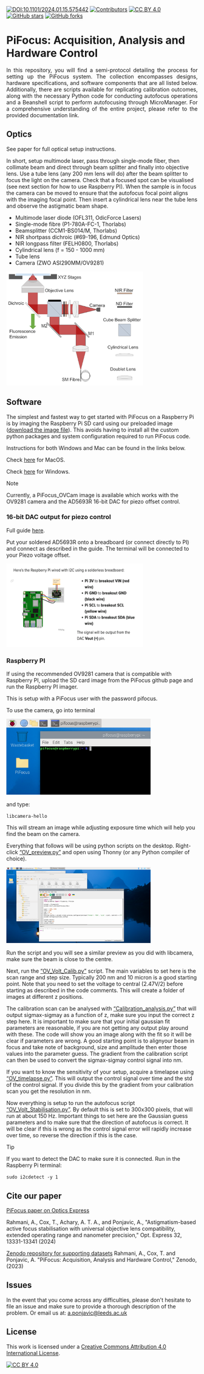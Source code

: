 [![DOI:10.1101/2024.01.15.575442](http://img.shields.io/badge/DOI-10.1364/OE.520845-B31B1B.svg)](<https://doi.org/10.1364/OE.520845>)
[![Contributors](https://img.shields.io/github/contributors-anon/PonjavicLab/PiFocus)](https://github.com/PonjavicLab/PiFocus/graphs/contributors)
[![CC BY 4.0][cc-by-shield]][cc-by]
[![GitHub stars](https://img.shields.io/github/stars/PonjavicLab/PiFocus?style=social)](https://github.com/PonjavicLab/PiFocus/)
[![GitHub forks](https://img.shields.io/github/forks/PonjavicLab/PiFocus?style=social)](https://github.com/PonjavicLab/PiFocus/)

# PiFocus: Acquisition, Analysis and Hardware Control

<p align="justify">
In this repository, you will find a semi-protocol detailing the process for setting up the PiFocus system. The collection encompasses designs, hardware specifications, and software components that are all listed below. Additionally, there are scripts available for replicating calibration outcomes, along with the necessary Python code for conducting autofocus operations and a Beanshell script to perform autofocusing through MicroManager. For a comprehensive understanding of the entire project, please refer to the provided documentation link.
</p>

## Optics
See paper for full optical setup instructions.

In short, setup multimode laser, pass through single-mode fiber, then collimate beam and direct through beam splitter and finally into objective lens. Use a tube lens (any 200 mm lens will do) after the beam splitter to focus the light on the camera. Check that a focused spot can be visualised (see next section for how to use Raspberry PI). When the sample is in focus the camera can be moved to ensure that the autofocus focal point aligns with the imaging focal point. Then insert a cylindrical lens near the tube lens and observe the astigmatic beam shape. 

- Multimode laser diode (OFL311, OdicForce Lasers)
- Single-mode fibre (P1-780A-FC-1, Thorlabs)
- Beamsplitter (CCM1-BS014/M, Thorlabs)
- NIR shortpass dichroic (#69-196, Edmund Optics)
- NIR longpass filter (FELH0800, Thorlabs)
- Cylindrical lens (f = 150 - 1000 mm)
- Tube lens
- Camera (ZWO ASI290MM/OV9281)

<img src="https://github.com/PonjavicLab/PiFocus/blob/main/SI_Figures/S4.png" width="360" height="300">

## Software
The simplest and fastest way to get started with PiFocus on a Raspberry Pi is by imaging the Raspberry Pi SD card using our preloaded image ([download the image file](https://leeds365-my.sharepoint.com/:u:/g/personal/phyapona_leeds_ac_uk/EQdljYulgwNKiqJuBZGs2eQBUzKCu8BG7nbkED_NsvtADg?e=3SPmX8)).
This avoids having to install all the custom python packages and system configuration required to run PiFocus code.

Instructions for both Windows and Mac can be found in the links below.

Check [here](https://medium.com/@reishim0731/transferring-the-raspberry-pi-os-to-a-micro-sd-card-on-the-mac-terminal-b572266bf79b) for MacOS.

Check [here](https://raspberry-projects.com/pi/pi-operating-systems/win32diskimager) for Windows.

> [!NOTE]
> Currently, a PiFocus_OVCam image is available which works with the OV9281 camera and the AD5693R 16-bit DAC for piezo offset control.


### 16-bit DAC output for piezo control

Full guide [here](https://learn.adafruit.com/adafruit-ad5693r-16-bit-dac-breakout-board/circuitpython-and-python).

Put your soldered AD5693R onto a breadboard (or connect directly to PI) and connect as described in the guide. The terminal will be connected to your Piezo voltage offset.

<img src="https://github.com/PonjavicLab/PiFocus/blob/main/SI_Figures/Picture1.png" width="360" height="220">

### Raspberry PI
If using the recommended OV9281 camera that is compatible with Raspberry PI, upload the SD card image from the PiFocus github page and run the Raspberry PI imager. 
 
This is setup with a PiFocus user with the password pifocus. 
 
To use the camera, go into terminal 

<img src="https://github.com/PonjavicLab/PiFocus/blob/main/SI_Figures/Pic2.png" width="380" height="200">

and type:

```
libcamera-hello 
```
This will stream an image while adjusting exposure time which will help you find the beam on the camera. 
 
Everything that follows will be using python scripts on the desktop. 
Right-click [“OV_preview.py”](https://github.com/PonjavicLab/PiFocus/blob/main/PiFocus_OVCam/OV_preview.py) and open using Thonny (or any Python compiler of choice).

<img src="https://github.com/PonjavicLab/PiFocus/blob/main/SI_Figures/Picture3.png" width="380" height="200">

Run the script and you will see a similar preview as you did with libcamera, make sure the beam is close to the centre. 
 
Next, run the [“OV_Volt_Calib.py”](https://github.com/PonjavicLab/PiFocus/blob/main/PiFocus_OVCam/OV_Volt_Calib.py) script. The main variables to set here is the scan range and step size. Typically 200 nm and 10 micron is a good starting point. Note that you need to set the voltage to central (2.47V/2) before starting as described in the code comments. This will create a folder of images at different z positions. 
 
The calibration scan can be analysed with [“Calibration_analysis.py”](https://github.com/PonjavicLab/PiFocus/blob/main/PiFocus_OVCam/Calibration_Analysis.py) that will output sigmax-sigmay as a function of z, make sure you input the correct z step here. It is important to make sure that your initial gaussian fit parameters are reasonable, if you are not getting any output play around with these. The code will show you an image along with the fit so it will be clear if parameters are wrong. A good starting point is to alignyour beam in focus and take note of background, size and amplitude then enter those values into the parameter guess. The gradient from the calibration script can then be used to convert the sigmax-sigmay control signal into nm.
 
If you want to know the sensitivity of your setup, acquire a timelapse using [“OV_timelapse.py”](https://github.com/PonjavicLab/PiFocus/blob/main/PiFocus_OVCam/OV_Timelapse.py). This will output the control signal over time and the std of the control signal. If you divide this by the gradient from your calibration scan you get the resolution in nm. 

Now everything is setup to run the autofocus script [“OV_Volt_Stabilisation.py”](https://github.com/PonjavicLab/PiFocus/blob/main/PiFocus_OVCam/OV_Volt_Stabilisation.py). By default this is set to 300x300 pixels, that will run at about 150 Hz. Important things to set here are the Gaussian guess parameters and to make sure that the direction of autofocus is correct. It will be clear if this is wrong as the control signal error will rapidly increase over time, so reverse the direction if this is the case.  

[comment]: <> (To get the MAX5216 SPI DAC to work with the Raspberry Pi.)
[comment]: <> (```)
[comment]: <> (sudo apt-get install i2c-tools)
[comment]: <> (pip3 install adafruit-blinka)
[comment]: <> (sudo pip3 install adafruit-circuitpython-mcp4725)
[comment]: <> (```)

> [!TIP]
> If you want to detect the DAC to make sure it is connected. Run in the Raspberry Pi terminal:

```
sudo i2cdetect -y 1
```

## Cite our paper
[PiFocus paper on Optics Express](https://opg.optica.org/oe/fulltext.cfm?uri=oe-32-8-13331&id=548369)

Rahmani, A., Cox, T., Achary, A. T. A., and Ponjavic, A., "Astigmatism-based active focus stabilisation with universal objective lens compatibility, extended operating range and nanometer precision," Opt. Express 32, 13331-13341 (2024)

[Zenodo repository for supporting datasets](https://zenodo.org/doi/10.5281/zenodo.10726262)
Rahmani, A., Cox, T. and Ponjavic, A. "PiFocus: Acquisition, Analysis and Hardware Control," Zenodo, (2023)

## Issues
In the event that you come across any difficulties, please don't hesitate to file an issue and make sure to provide a thorough description of the problem.
Or email us at:
a.ponjavic@leeds.ac.uk


## License
This work is licensed under a
[Creative Commons Attribution 4.0 International License][cc-by].

[![CC BY 4.0][cc-by-image]][cc-by]

[cc-by]: http://creativecommons.org/licenses/by/4.0/
[cc-by-image]: https://i.creativecommons.org/l/by/4.0/88x31.png
[cc-by-shield]: https://img.shields.io/badge/License-CC%20BY%204.0-lightgrey.svg
